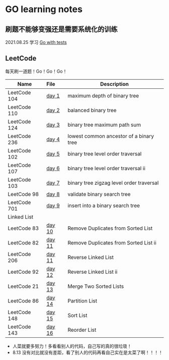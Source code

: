 # GO learning notes


## 刷题不能够变强还是需要系统化的训练

2021.08.25 学习 [Go with tests](https://quii.gitbook.io/learn-go-with-tests/)

## LeetCode

每天刷一道题！Go！Go！Go！

| Name         | File                                      | Description                               |
| ------------ | :---------------------------------------- | ----------------------------------------- |
| LeetCode 104 | [day 1](LeetCode/Binary_Tree/104/104.go)  | ​maximum depth of binary tree             |
| LeetCode 110 | [day 2](LeetCode/Binary_Tree/110/110.go)  | ​balanced binary tree​                    |
| LeetCode 124 | [day 3](LeetCode/Binary_Tree/124/124.go)  | ​​binary tree maximum path sum​           |
| LeetCode 236 | [day 4](LeetCode/Binary_Tree/236/236.go)  | ​​lowest common ancestor of a binary tree |
| LeetCode 102 | [day 5](LeetCode/Binary_Tree/102/102.go)  | ​binary tree level order traversal​​      |
| LeetCode 107 | [day 6](LeetCode/Binary_Tree/107/107.go)  | binary tree level order traversal ii      |
| LeetCode 103 | [day 7](LeetCode/Binary_Tree/103/103.go)  | ​binary tree zigzag level order traversal |
| LeetCode 98  | [day 8](LeetCode/Binary_Tree/98/98.go)    | ​validate binary search tree​             |
| LeetCode 701 | [day 9](LeetCode/Binary_Tree/701/701.go)  | ​insert into a binary search tree         |
| Linked List  |
| LeetCode 83  | [day 10](LeetCode/Linked_List/83/83.go)   | Remove Duplicates from Sorted List        |
| LeetCode 82  | [day 11](LeetCode/Linked_List/82/82.go)   | Remove Duplicates from Sorted List ii     |
| LeetCode 206 | [day 11](LeetCode/Linked_List/206/206.go) | Reverse Linked List                       |
| LeetCode 92  | [day 12](LeetCode/Linked_List/92/92.go)   | Reverse Linked List ii                    |
| LeetCode 21  | [day 13](LeetCode/Linked_List/21/21.go)   | Merge Two Sorted Lists                    |
| LeetCode 86  | [day 14](LeetCode/Linked_List/86/86.go)   | Partition List                            |
| LeetCode 148  | [day 15](LeetCode/Linked_List/148/148.go)   | Sort List                            |
| LeetCode 143  | [day 16](LeetCode/Linked_List/143/143.go)   | Reorder List                            |

- 人菜就要多努力！多看看别人的代码，自己写的真的很垃圾！
- 8.13 没有对比就没有差距，看了别人的代码再看自己实在是太菜了啊！！！！